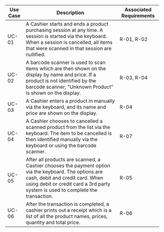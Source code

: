 |   Use Case    |   Description   |   Associated Requirements   |
|   ---         |   ---           |   ---           |
|   UC-01   |   A Cashier starts and ends a product purchasing session at any time.  A session is started via the keyboard.  When a session is cancelled, all items that were scanned in that session are nullified.    |   R-01, R-02    |
|   UC-02   |   A barcode scanner is used to scan items which are then shown on the display by name and price.  If a product is not identified by the barcode scanner, "Unknown Product" is shown on the display.   |   R-03, R-04    |
|   UC-03   |   A Cashier enters a product in manually via the keyboard, and its name and price are shown on the display.   |   R-04    |
|   UC-04   |   A Cashier chooses to cancelled a scanned product from the list via the keyboard.  The item to be cancelled is then identified manually via the keyboard or using the barcode scanner.    |    R-07    |
|   UC-05   |   After all products are scanned, a Cashier chooses the payment option via the keyboard.  The options are cash, debit and credit card.  When using debit or credit card a 3rd party system is used to complete the transaction.   |   R-05    |
|   UC-06   |   After the transaction is completed, a cashier prints out a receipt which is a list of all the product names, prices, quantity and total price.    |   R-06   |
